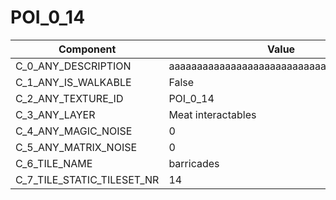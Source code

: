 

# POI_0_14



| Component | Value | 
|  --  |  --  | 
| C_0_ANY_DESCRIPTION | aaaaaaaaaaaaaaaaaaaaaaaaaaaaaaaaaaaaaaaa | 
| C_1_ANY_IS_WALKABLE | False | 
| C_2_ANY_TEXTURE_ID | POI_0_14 | 
| C_3_ANY_LAYER | Meat interactables | 
| C_4_ANY_MAGIC_NOISE | 0 | 
| C_5_ANY_MATRIX_NOISE | 0 | 
| C_6_TILE_NAME | barricades | 
| C_7_TILE_STATIC_TILESET_NR | 14 | 


